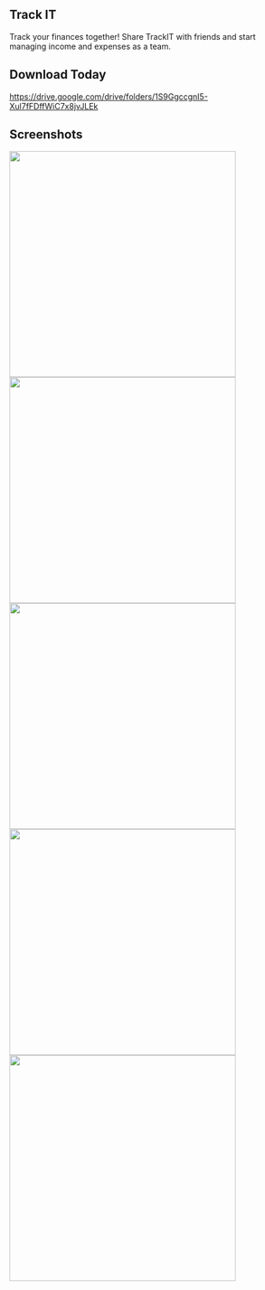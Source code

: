 ## Track IT

Track your finances together! Share TrackIT with friends and start managing income and expenses as a team.

## Download Today
https://drive.google.com/drive/folders/1S9GgccgnI5-Xul7fFDffWiC7x8jvJLEk

## Screenshots

<img src="https://github.com/user-attachments/assets/3f4e8175-9c11-458a-8d93-fb359f1d1e7d" height='400px' />

<img src="https://github.com/user-attachments/assets/67212498-34cf-4155-b62b-3bb33ed414f1" height='400px' />

<img src="https://github.com/user-attachments/assets/61b9e735-130a-4ed2-bd05-0e84cfd09dd3" height='400px' />

<img src="https://github.com/user-attachments/assets/a21ad525-d7bd-4cbd-af2a-ec7c3e5ae036" height='400px' />

<img src="https://github.com/user-attachments/assets/3a664ec0-af5a-4c1f-8f3d-c5f99ed64f26" height='400px' />

